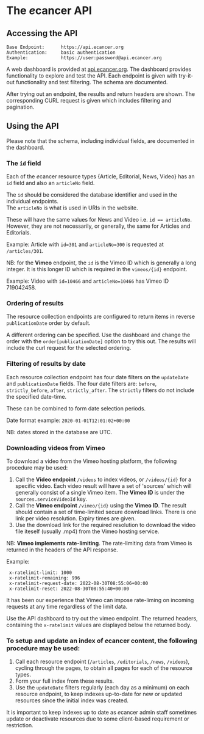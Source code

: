 # The *e*cancer API

## Accessing the API

~~~
Base Endpoint:      https://api.ecancer.org
Authentication:     basic authentication
Example:            https://user:password@api.ecancer.org
~~~

A web dashboard is provided at [api.ecancer.org](https://api.ecancer.org).
The dashboard provides functionality to explore and test the API.
Each endpoint is given with try-it-out functionality and test filtering.
The schema are documented.

After trying out an endpoint, the results and return headers are shown.
The corresponding CURL request is given which includes filtering and pagination.


## Using the API

Please note that the schema, including individual fields, are documented in the dashboard.

### The `id` field

Each of the *e*cancer resource types {Article, Editorial, News, Video} has an `id` field
and also an `articleNo` field.

The `id` should be considered the database identifier and used in the individual endpoints.   
The `articleNo` is what is used in URIs in the website.  

These will have the same values for News and Video i.e. `id == articleNo`.  
However, they are not necessarily, or generally, the same for Articles and Editorials.

Example: Article with `id=301` and `articleNo=300` is requested at `/articles/301`.

NB: for the **Vimeo** endpoint, the `id` is the Vimeo ID which is generally a long integer.
It is this longer ID which is required in the `vimeos/{id}` endpoint.

Example: Video with `id=10466` and `articleNo=10466` has Vimeo ID 719042458.


### Ordering of results

The resource collection endpoints are configured to return items in
reverse `publicationDate` order by default.

A different ordering can be specified. Use the dashboard and change the order
with the `order[publicationDate]` option to try this out.
The results will include the curl request for the selected ordering.

### Filtering of results by date

Each resource collection endpoint has four date filters on the `updateDate` and
`publicationDate` fields. The four date filters are: `before`, `strictly_before`,
`after`, `strictly_after`. 
The `strictly` filters do not include the specified date-time.

These can be combined to form date selection periods.

Date format example: `2020-01-01T12:01:02+00:00`

NB: dates stored in the database are UTC.

### Downloading videos from Vimeo

To download a video from the Vimeo hosting platform, the following procedure
may be used:

1. Call the **Video endpoint** `/videos` to index videos, 
or `/videos/{id}` for a specific video. Each video result will have
a set of 'sources' which will generally consist of a single Vimeo item.
The **Vimeo ID** is under the `sources.serviceVideoId` key.
2. Call the **Vimeo endpoint** `/vimeo/{id}` using the **Vimeo ID**.
The result should contain a set of time-limited secure download links. 
There is one link per video resolution. Expiry times are given.
3. Use the download link for the required resolution to download the video
file iteself (usually .mp4) from the Vimeo hosting service.

NB: **Vimeo implements rate-limiting**.
The rate-limiting data from Vimeo is returned in the headers of the API response.  

Example:
~~~
 x-ratelimit-limit: 1000 
 x-ratelimit-remaining: 996 
 x-ratelimit-request-date: 2022-08-30T08:55:06+00:00 
 x-ratelimit-reset: 2022-08-30T08:55:40+00:00 
~~~

It has been our experience that Vimeo can impose rate-liming on incoming requests at any
time regardless of the limit data.

Use the API dashboard to try out the vimeo endpoint. The returned
headers, containing the `x-ratelimit` values are displayed below the returned body.

### To setup and update an index of *e*cancer content, the following procedure may be used:

1. Call each resource endpoint (`/articles`, `/editorials`, `/news`, `/videos`), 
cycling through the pages, to obtain all pages for each of the resource types.
2. Form your full index from these results.
3. Use the `updateDate` filters regularly (each day as a minimum) 
on each resource endpoint, to keep indexes up-to-date for new or updated resources
since the initial index was created.

It is important to keep indexes up to date as *e*cancer admin staff sometimes update 
or deactivate resources due to some client-based requirement or restriction.

